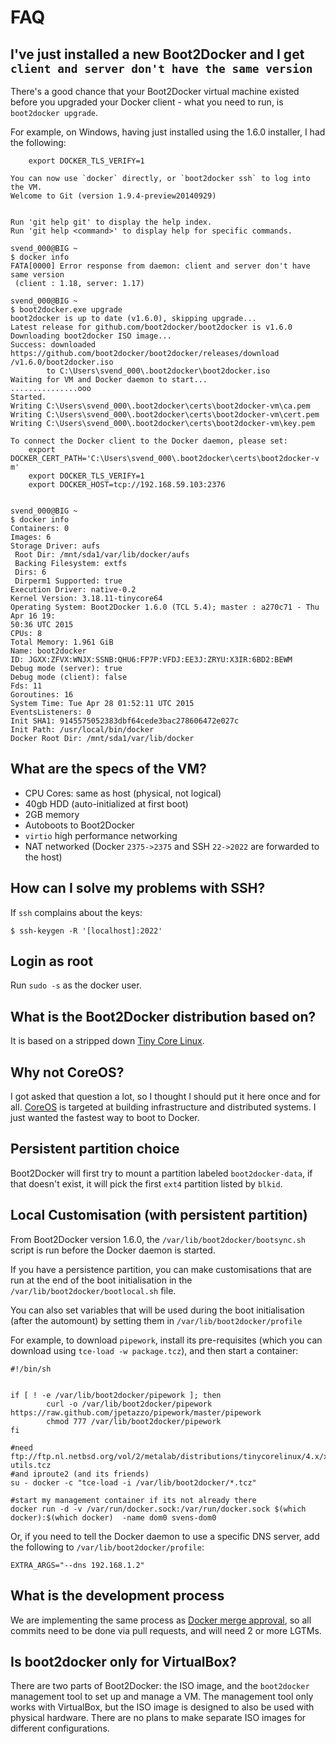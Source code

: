 # FAQ

## I've just installed a new Boot2Docker and I get `client and server don't have the same version`

There's a good chance that your Boot2Docker virtual machine existed before you
upgraded your Docker client - what you need to run, is `boot2docker upgrade`.

For example, on Windows, having just installed using the 1.6.0 installer, I
had the following:

```
    export DOCKER_TLS_VERIFY=1

You can now use `docker` directly, or `boot2docker ssh` to log into the VM.
Welcome to Git (version 1.9.4-preview20140929)


Run 'git help git' to display the help index.
Run 'git help <command>' to display help for specific commands.

svend_000@BIG ~
$ docker info
FATA[0000] Error response from daemon: client and server don't have same version
 (client : 1.18, server: 1.17)

svend_000@BIG ~
$ boot2docker.exe upgrade
boot2docker is up to date (v1.6.0), skipping upgrade...
Latest release for github.com/boot2docker/boot2docker is v1.6.0
Downloading boot2docker ISO image...
Success: downloaded https://github.com/boot2docker/boot2docker/releases/download
/v1.6.0/boot2docker.iso
        to C:\Users\svend_000\.boot2docker\boot2docker.iso
Waiting for VM and Docker daemon to start...
...............ooo
Started.
Writing C:\Users\svend_000\.boot2docker\certs\boot2docker-vm\ca.pem
Writing C:\Users\svend_000\.boot2docker\certs\boot2docker-vm\cert.pem
Writing C:\Users\svend_000\.boot2docker\certs\boot2docker-vm\key.pem

To connect the Docker client to the Docker daemon, please set:
    export DOCKER_CERT_PATH='C:\Users\svend_000\.boot2docker\certs\boot2docker-v
m'
    export DOCKER_TLS_VERIFY=1
    export DOCKER_HOST=tcp://192.168.59.103:2376


svend_000@BIG ~
$ docker info
Containers: 0
Images: 6
Storage Driver: aufs
 Root Dir: /mnt/sda1/var/lib/docker/aufs
 Backing Filesystem: extfs
 Dirs: 6
 Dirperm1 Supported: true
Execution Driver: native-0.2
Kernel Version: 3.18.11-tinycore64
Operating System: Boot2Docker 1.6.0 (TCL 5.4); master : a270c71 - Thu Apr 16 19:
50:36 UTC 2015
CPUs: 8
Total Memory: 1.961 GiB
Name: boot2docker
ID: JGXX:ZFVX:WNJX:SSNB:QHU6:FP7P:VFDJ:EE3J:ZRYU:X3IR:6BD2:BEWM
Debug mode (server): true
Debug mode (client): false
Fds: 11
Goroutines: 16
System Time: Tue Apr 28 01:52:11 UTC 2015
EventsListeners: 0
Init SHA1: 9145575052383dbf64cede3bac278606472e027c
Init Path: /usr/local/bin/docker
Docker Root Dir: /mnt/sda1/var/lib/docker
```

## What are the specs of the VM?

* CPU Cores: same as host (physical, not logical)
* 40gb HDD (auto-initialized at first boot)
* 2GB memory
* Autoboots to Boot2Docker
* `virtio` high performance networking
* NAT networked (Docker `2375->2375` and SSH `22->2022` are forwarded to the host)

## How can I solve my problems with SSH?

If `ssh` complains about the keys:

```
$ ssh-keygen -R '[localhost]:2022'
```

## Login as root

Run `sudo -s` as the docker user.

## What is the Boot2Docker distribution based on?

It is based on a stripped down [Tiny Core Linux](http://tinycorelinux.net).

## Why not CoreOS?

I got asked that question a lot, so I thought I should put it here once and for
all. [CoreOS](http://coreos.com/) is targeted at building infrastructure and
distributed systems. I just wanted the fastest way to boot to Docker.

## Persistent partition choice

Boot2Docker will first try to mount a partition labeled ``boot2docker-data``, if
that doesn't exist, it will pick the first ``ext4`` partition listed by ``blkid``.

## Local Customisation (with persistent partition)

From Boot2Docker version 1.6.0, the `/var/lib/boot2docker/bootsync.sh` script is
run before the Docker daemon is started.

If you have a persistence partition, you can make customisations that are run at
the end of the boot initialisation in the ``/var/lib/boot2docker/bootlocal.sh`` file.

You can also set variables that will be used during the boot initialisation (after
the automount) by setting them in `/var/lib/boot2docker/profile`

For example, to download ``pipework``, install its pre-requisites (which you can
download using ``tce-load -w package.tcz``), and then start a container:

```
#!/bin/sh


if [ ! -e /var/lib/boot2docker/pipework ]; then
        curl -o /var/lib/boot2docker/pipework https://raw.github.com/jpetazzo/pipework/master/pipework
        chmod 777 /var/lib/boot2docker/pipework
fi

#need ftp://ftp.nl.netbsd.org/vol/2/metalab/distributions/tinycorelinux/4.x/x86/tcz/bridge-utils.tcz
#and iproute2 (and its friends)
su - docker -c "tce-load -i /var/lib/boot2docker/*.tcz"

#start my management container if its not already there
docker run -d -v /var/run/docker.sock:/var/run/docker.sock $(which docker):$(which docker)  -name dom0 svens-dom0
```

Or, if you need to tell the Docker daemon to use a specific DNS server, add the 
following to ``/var/lib/boot2docker/profile``:

```
EXTRA_ARGS="--dns 192.168.1.2"
```

## What is the development process

We are implementing the same process as [Docker merge approval](
https://github.com/dotcloud/docker/blob/master/CONTRIBUTING.md#merge-approval),
so all commits need to be done via pull requests, and will need 2 or more LGTMs.

## Is boot2docker only for VirtualBox?

There are two parts of Boot2Docker: the ISO image, and the `boot2docker` management
tool to set up and manage a VM. The management tool only works with VirtualBox,
but the ISO image is designed to also be used with physical hardware. There
are no plans to make separate ISO images for different configurations.
